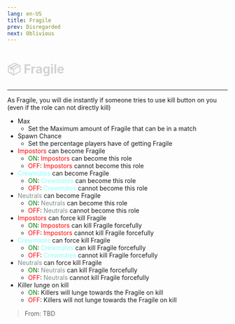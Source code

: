 ```yaml
---
lang: en-US
title: Fragile
prev: Disregarded
next: Oblivious
---
```


# <font color=#d3d3d3>📦 <b>Fragile</b></font> <Badge text="Harmful" type="tip" vertical="middle"/>
---

As Fragile, you will die instantly if someone tries to use kill button on you (even if the role can not directly kill)
* Max
  * Set the Maximum amount of Fragile that can be in a match
* Spawn Chance
  * Set the percentage players have of getting Fragile
* <font color=red>Impostors</font> can become Fragile
  * <font color=green>ON</font>: <font color=red>Impostors</font> can become this role
  * <font color=red>OFF</font>: <font color=red>Impostors</font> cannot become this role
* <font color=#8cffff>Crewmates</font> can become Fragile
  * <font color=green>ON</font>: <font color=#8cffff>Crewmates</font> can become this role
  * <font color=red>OFF</font>: <font color=#8cffff>Crewmates</font> cannot become this role
* <font color=#7f8c8d>Neutrals</font> can become Fragile
  * <font color=green>ON</font>: <font color=#7f8c8d>Neutrals</font> can become this role
  * <font color=red>OFF</font>: <font color=#7f8c8d>Neutrals</font> cannot become this role
* <font color=red>Impostors</font> can force kill Fragile
  * <font color=green>ON</font>: <font color=red>Impostors</font> can kill Fragile forcefully
  * <font color=red>OFF</font>: <font color=red>Impostors</font> cannot kill Fragile forcefully
* <font color=#8cffff>Crewmates</font> can force kill Fragile
  * <font color=green>ON</font>: <font color=#8cffff>Crewmates</font> can kill Fragile forcefully
  * <font color=red>OFF</font>: <font color=#8cffff>Crewmates</font> cannot kill Fragile forcefully
* <font color=#7f8c8d>Neutrals</font> can force kill Fragile
  * <font color=green>ON</font>: <font color=#7f8c8d>Neutrals</font> can kill Fragile forcefully
  * <font color=red>OFF</font>: <font color=#7f8c8d>Neutrals</font> cannot kill Fragile forcefully
* Killer lunge on kill
  * <font color=green>ON</font>: Killers will lunge towards the Fragile on kill
  * <font color=red>OFF</font>: Killers will not lunge towards the Fragile on kill
  
> From: TBD
